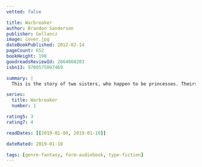 ```yaml
---
vetted: false

title: Warbreaker
author: Brandon Sanderson
publisher: Gollancz
image: cover.jpg
dateBookPublished: 2012-02-14
pageCount: 652
bookHeight: 198
goodreadsReviewId: 2664660203
isbn13: 9780575097469

summary: |
  This is the story of two sisters, who happen to be princesses. Theirs is a world in which those who die in glory return as gods to live confined to a pantheon in Hallandren's capital city. A world transformed by a power based on an essence known as breath. Using magic is arduous as breath can only be collected one unit at a time.

series:
  title: Warbreaker
  number: 1

rating5: 3
rating7: 4

readDates: [[2019-01-08, 2019-01-10]]

dateRated: 2019-01-10

tags: [genre-fantasy, form-audiobook, type-fiction]
---
```

